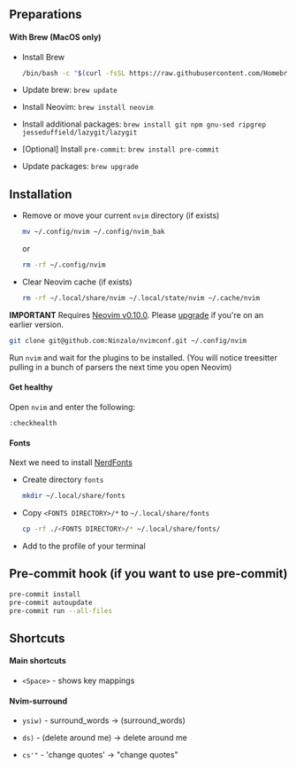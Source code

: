 ## Preparations

#### With Brew (MacOS only)

- Install Brew

  ```sh
  /bin/bash -c "$(curl -fsSL https://raw.githubusercontent.com/Homebrew/install/HEAD/install.sh)"
  ```

- Update brew: `brew update`

- Install Neovim: `brew install neovim`

- Install additional packages: `brew install git npm gnu-sed ripgrep jesseduffield/lazygit/lazygit`

- [Optional] Install `pre-commit`: `brew install pre-commit`

- Update packages: `brew upgrade`

## Installation

- Remove or move your current `nvim` directory (if exists)
  ```sh
  mv ~/.config/nvim ~/.config/nvim_bak
  ```
  or
  ```sh
  rm -rf ~/.config/nvim
  ```

- Clear Neovim cache (if exists)
  ```sh
  rm -rf ~/.local/share/nvim ~/.local/state/nvim ~/.cache/nvim
  ```

**IMPORTANT** Requires [Neovim v0.10.0](https://github.com/neovim/neovim/releases). Please [upgrade](https://github.com/neovim/neovim/releases) if you're on an earlier version.

```sh
git clone git@github.com:Ninzalo/nvimconf.git ~/.config/nvim
```

Run `nvim` and wait for the plugins to be installed. (You will notice treesitter pulling in a bunch of parsers the next time you open Neovim)

#### Get healthy

Open `nvim` and enter the following:
```
:checkhealth
```

#### Fonts

Next we need to install [NerdFonts](https://www.nerdfonts.com/font-downloads)

- Create directory `fonts`
  ```sh
  mkdir ~/.local/share/fonts
  ```

- Copy `<FONTS DIRECTORY>/*` to `~/.local/share/fonts`
  ```sh
  cp -rf ./<FONTS DIRECTORY>/* ~/.local/share/fonts/
  ```

- Add to the profile of your terminal

## Pre-commit hook (if you want to use pre-commit)

```sh
pre-commit install
pre-commit autoupdate
pre-commit run --all-files
```

## Shortcuts

#### Main shortcuts

- `<Space>` - shows key mappings

#### Nvim-surround

- `ysiw)` - surround_words -> (surround_words)

- `ds)` - (delete around me) -> delete around me

- `cs'"` - 'change quotes' -> "change quotes"
